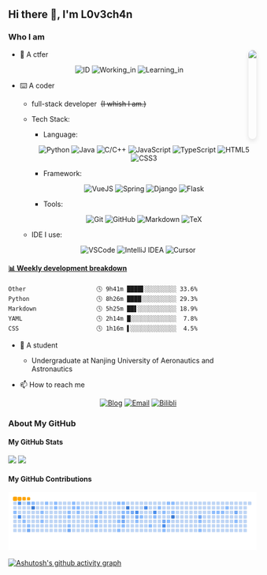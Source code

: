 ## Hi there 👋, I'm L0v3ch4n

### Who I am

<img align="right" height="180rem" src="https://avatars.githubusercontent.com/u/61489983" style="border-radius: 20px; box-shadow: 0 4px 10px #2222; margin-left: 20px;" />

- 🚩 A ctfer

  <div align="center">
    
   ![ID](https://img.shields.io/badge/ID-L0v3ch4n-blue?style=for-the-badge)
   ![Working_in](https://img.shields.io/badge/Working_in-Crypto-green?style=for-the-badge)
   ![Learning_in](https://img.shields.io/badge/Learning_in-AI-pink?style=for-the-badge)

  </div>

- ⌨️ A coder
  - full-stack developer&nbsp;&nbsp;~~(I whish I am.)~~
  - Tech Stack:
    - Language:
    
     <div align="center">
    
      ![Python](https://img.shields.io/badge/Python-blue?style=for-the-badge&logo=Python&logoColor=white)
      ![Java](https://img.shields.io/badge/Java-orange?style=for-the-badge&logo=Java&logoColor=white)
      ![C/C++](https://img.shields.io/badge/C%2FC%2B%2B-blue?style=for-the-badge&logo=C&logoColor=white)
      ![JavaScript](https://img.shields.io/badge/JavaScript-yellow?style=for-the-badge&logo=JavaScript&logoColor=white)
      ![TypeScript](https://img.shields.io/badge/TypeScript-00599C?style=for-the-badge&logo=TypeScript&logoColor=white)
      ![HTML5](https://img.shields.io/badge/HTML5-E34F26?style=for-the-badge&logo=HTML5&logoColor=white)
      ![CSS3](https://img.shields.io/badge/CSS3-1572B6?style=for-the-badge&logo=CSS3&logoColor=white)
    
     </div>
     
    - Framework:
    
     <div align="center">
      
      ![VueJS](https://img.shields.io/badge/Vue.js-35495e.svg?style=for-the-badge&logo=vue.js&logoColor=4FC08D)
      ![Spring](https://img.shields.io/badge/Spring-6DB33F.svg?style=for-the-badge&logo=spring&logoColor=white)
      ![Django](https://img.shields.io/badge/Django-092E20.svg?style=for-the-badge&logo=django&logoColor=white)
      ![Flask](https://img.shields.io/badge/Flask-000.svg?style=for-the-badge&logo=flask&logoColor=white)
      
     </div>
     
    - Tools:
    
     <div align="center">
      
      ![Git](https://img.shields.io/badge/Git-F05032?style=for-the-badge&logo=git&logoColor=white)
      ![GitHub](https://img.shields.io/badge/GitHub-181717?style=for-the-badge&logo=github&logoColor=white)
      ![Markdown](https://img.shields.io/badge/Markdown-000000?style=for-the-badge&logo=markdown&logoColor=white)
      ![TeX](https://img.shields.io/badge/LaTeX-092E20?style=for-the-badge&logo=LaTeX&logoColor=white)
      
     </div>

  - IDE I use:

   <div align="center">
     
    ![VSCode](https://img.shields.io/badge/-VS%20Code-007ACC?style=for-the-badge&logo=visual-studio-code&logoColor=white)
    ![IntelliJ IDEA](https://img.shields.io/badge/IntelliJ%20IDEA-2C2255?style=for-the-badge&logo=intellijidea&logoColor=white)
    ![Cursor](https://img.shields.io/badge/Cursor-181717?style=for-the-badge&logo=cursor&logoColor=white)
  
   </div>

<!-- Waka Box -->
  <!-- waka-box start -->
#### <a href="https://gist.github.com/4a7eb433b1567bd06dc5d33eaeb5cde9" target="_blank">📊 Weekly development breakdown</a>
```text
Other                    🕓 9h41m ████▋░░░░░░░░░ 33.6%
Python                   🕓 8h26m ████░░░░░░░░░░ 29.3%
Markdown                 🕓 5h25m ██▋░░░░░░░░░░░ 18.9%
YAML                     🕓 2h14m █░░░░░░░░░░░░░  7.8%
CSS                      🕓 1h16m ▌░░░░░░░░░░░░░  4.5%
```
<!-- Powered by https://github.com/YouEclipse/waka-box-go . -->
<!-- waka-box end -->

- 📖 A student
  - Undergraduate at Nanjing University of Aeronautics and Astronautics

- 📫 How to reach me

  <div align="center">
    
   [![Blog](https://img.shields.io/badge/Blog-black?style=for-the-badge&logo=RSS)](https://blog.l0v3ch4n.top)
   [![Email](https://img.shields.io/badge/Mail-D14836?style=for-the-badge&logo=gmail&logoColor=white)](mailto:lovechan@nuaa.edu.cn)
   [![Bilibli](https://img.shields.io/badge/Bilibili-FB7299?style=for-the-badge&logo=Bilibili)](https://b23.tv/1Y5XwJk)
  
  </div>

### About My GitHub

#### My GitHub Stats
<!-- GitHub stats -->
<picture>
  <source
    srcset="https://github-readme-stats.vercel.app/api?username=Cuber-Wei&show_icons=true&hide_border=true&line_height=24&theme=dark&t=1"
    media="(prefers-color-scheme: dark)"
  />
  <img src="https://github-readme-stats.vercel.app/api?username=Cuber-Wei&show_icons=true&hide_border=true&line_height=24&t=1" />
</picture>
<picture>
  <source
    srcset="https://github-readme-stats.vercel.app/api/top-langs/?username=Cuber-Wei&layout=compact&hide_border=true&langs_count=8&theme=dark"
    media="(prefers-color-scheme: dark)"
  />
  <img src="https://github-readme-stats.vercel.app/api/top-langs/?username=Cuber-Wei&layout=compact&hide_border=true&langs_count=8" />
</picture>

#### My GitHub Contributions
<!-- GitHub snk -->
<picture>
  <source media="(prefers-color-scheme: dark)" srcset="https://raw.githubusercontent.com/Cuber-Wei/Cuber-Wei/output/github-snake-dark.svg" />
  <source media="(prefers-color-scheme: light)" srcset="https://raw.githubusercontent.com/Cuber-Wei/Cuber-Wei/output/ocean.gif" />
  <img alt="github-snake" src="https://raw.githubusercontent.com/Cuber-Wei/Cuber-Wei/output/ocean.gif" />
</picture>

[![Ashutosh's github activity graph](https://github-readme-activity-graph.vercel.app/graph?username=cuber-wei&theme=react)](https://github.com/ashutosh00710/github-readme-activity-graph)
